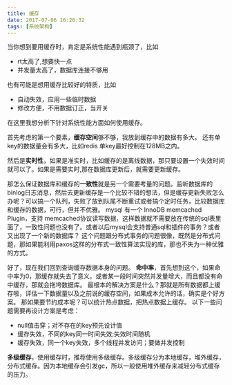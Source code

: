 ```yaml
---
title: 缓存
date: 2017-07-06 16:26:32
tags: [系统架构]
---
```


当你想到要用缓存时，肯定是系统性能遇到瓶颈了，比如  
* rt太高了,想要快一点  
* 并发量太高了，数据库连接不够用

也有可能是想用缓存比较好的特质，比如
* 自动失效，应用一些临时数据
* 修改方便，不用数据订正，当开关 

在这里我想分析下针对系统性能方面如何使用缓存。
<!-- more --> 
首先考虑的第一个要素，**缓存空间**够不够，我放到缓存中的数据有多大。
还有单key的数据量会有多大，比如redis 单key最好控制在128MB之内。

然后是**实时性**，如果是准实时，比如缓存的是离线数据，那只要设置一个失效时间就可以了。如果是需要实时,那在数据库更新后，就需要更新缓存。

那怎么保证数据库和缓存的**一致性**就是另一个需要考量的问题。监听数据库的binlog日志消息，然后去更新缓存是一个比较不错的想法，但是缓存更新失败怎么办呢？可以搞一个队列，失败了放到队尾不断重试或者搞个定时任务，比较数据库和缓存的数据，可行，但并不优雅。
mysql 有一个 InnoDB memcached Plugin，支持 memcached协议读写数据，这样数据就不需要放在传统的sql表里面了，一致性问题也没有了。或者以后mysql会支持普通sql和插件的事务？或者又出现了一个新的数据库？
这个问题跟分布式事务的问题很像，既然是分布式问题，那如果能利用paxos这样的分布式一致性算法实现的库，那也不失为一种优雅的方式。

好了，现在我们回到查询缓存数据本身的问题。
**命中率**，首先想到这个，如果命中率为0，那缓存就失去了意义。或者某一段时间突然并发量增大，而且都没有命中缓存，那就会拖垮数据库。
最根本的解决方案是什么？那就是所有数据都上缓存啦，评估一下数据量以及之前说的缓存空间，如果成本允许的话，确实是个好方案。
那如果要节约成本呢？可以统计热点数据，把热点数据上缓存。
以下一些问题需要再设计方案是考虑：
* null值击穿；对不存在的key预先设计值
* 缓存失效，不同的key同一时间失效;失效时间随机
* 缓存失效，同一个key失效，多个线程并发访问；要做并发控制

**多级缓存**，使用缓存时，推荐使用多级缓存。多级缓存分为本地缓存，堆外缓存，分布式缓存。因为本地缓存会引发gc，所以一般使用堆外缓存来减轻分布式缓存的压力。
